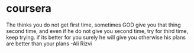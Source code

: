 # coursera
The thinks you do not get first time, sometimes GOD give you that thing second time, and even if he do not give you second time, try for third time, keep trying. if its better for you surely he will give you otherwise his plans are better than your plans -Ali Rizvi
